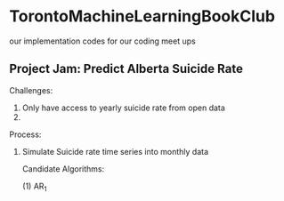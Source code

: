 # TorontoMachineLearningBookClub
our implementation codes for our coding meet ups

## Project Jam: Predict Alberta Suicide Rate

Challenges:

1. Only have access to yearly suicide rate from open data
2. 

Process:

1. Simulate Suicide rate time series into monthly data

    Candidate Algorithms: 

    (1) AR<sub>1</sub>

